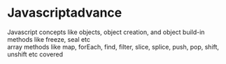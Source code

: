 # Javascriptadvance
Javascript concepts like objects, object creation, and object build-in methods like freeze, seal etc <br>
array methods like map, forEach, find, filter, slice, splice, push, pop, shift, unshift etc covered
